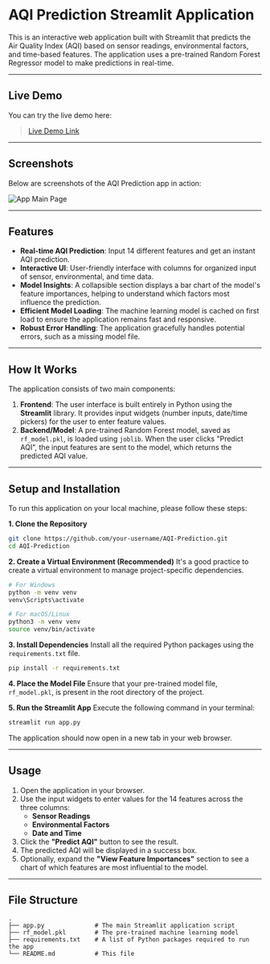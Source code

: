 
# AQI Prediction Streamlit Application

This is an interactive web application built with Streamlit that predicts the Air Quality Index (AQI) based on sensor readings, environmental factors, and time-based features. The application uses a pre-trained Random Forest Regressor model to make predictions in real-time.

---

## Live Demo

You can try the live demo here:

> [Live Demo Link](https://aqi-prediction-ju6beuslnawofqmf8myipg.streamlit.app/) <!-- Replace # with your deployed app URL, e.g., on Streamlit Cloud or Hugging Face Spaces -->

---

## Screenshots

Below are screenshots of the AQI Prediction app in action:

![App Main Page](screenshots/main_page.png)


<!-- Place your screenshot images in a 'screenshots' folder in the project root. Update the image paths as needed. -->

---

## Features

-   **Real-time AQI Prediction**: Input 14 different features and get an instant AQI prediction.
-   **Interactive UI**: User-friendly interface with columns for organized input of sensor, environmental, and time data.
-   **Model Insights**: A collapsible section displays a bar chart of the model's feature importances, helping to understand which factors most influence the prediction.
-   **Efficient Model Loading**: The machine learning model is cached on first load to ensure the application remains fast and responsive.
-   **Robust Error Handling**: The application gracefully handles potential errors, such as a missing model file.

---

## How It Works

The application consists of two main components:

1.  **Frontend**: The user interface is built entirely in Python using the **Streamlit** library. It provides input widgets (number inputs, date/time pickers) for the user to enter feature values.
2.  **Backend/Model**: A pre-trained Random Forest model, saved as `rf_model.pkl`, is loaded using `joblib`. When the user clicks "Predict AQI", the input features are sent to the model, which returns the predicted AQI value.

---

## Setup and Installation

To run this application on your local machine, please follow these steps:

**1. Clone the Repository**
```bash
git clone https://github.com/your-username/AQI-Prediction.git
cd AQI-Prediction
```

**2. Create a Virtual Environment (Recommended)**
It's a good practice to create a virtual environment to manage project-specific dependencies.
```bash
# For Windows
python -m venv venv
venv\Scripts\activate

# For macOS/Linux
python3 -m venv venv
source venv/bin/activate
```

**3. Install Dependencies**
Install all the required Python packages using the `requirements.txt` file.
```bash
pip install -r requirements.txt
```

**4. Place the Model File**
Ensure that your pre-trained model file, `rf_model.pkl`, is present in the root directory of the project.

**5. Run the Streamlit App**
Execute the following command in your terminal:
```bash
streamlit run app.py
```
The application should now open in a new tab in your web browser.

---

## Usage

1.  Open the application in your browser.
2.  Use the input widgets to enter values for the 14 features across the three columns:
    -   **Sensor Readings**
    -   **Environmental Factors**
    -   **Date and Time**
3.  Click the **"Predict AQI"** button to see the result.
4.  The predicted AQI will be displayed in a success box.
5.  Optionally, expand the **"View Feature Importances"** section to see a chart of which features are most influential to the model.

---

## File Structure

```
.
├── app.py              # The main Streamlit application script
├── rf_model.pkl        # The pre-trained machine learning model
├── requirements.txt    # A list of Python packages required to run the app
└── README.md           # This file
```